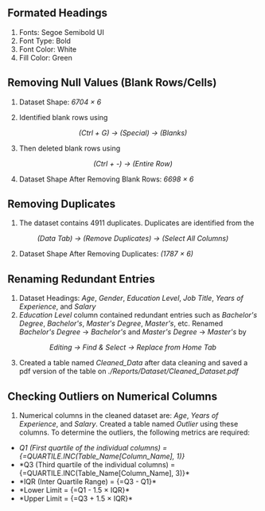 ## Formated Headings
1. Fonts: Segoe Semibold UI
2. Font Type: Bold
3. Font Color: White
4. Fill Color: Green

## Removing Null Values (Blank Rows/Cells)
1. Dataset Shape: *6704 × 6*

2. Identified blank rows using
<p align="center">
    <em>(Ctrl + G) → (Special) → (Blanks)</em> 
</p>

3. Then deleted blank rows using
<p align="center">
    <em>(Ctrl + -) → (Entire Row)</em>
</p>

4. Dataset Shape After Removing Blank Rows: *6698 × 6*

## Removing Duplicates
1. The dataset contains 4911 duplicates. Duplicates are identified from the 
<p align="center">
    <em>(Data Tab) → (Remove Duplicates) → (Select All Columns)</em>
</p>

2. Dataset Shape After Removing Duplicates: *(1787 × 6)*

## Renaming Redundant Entries
1. Dataset Headings: *Age*, *Gender*, *Education Level*, *Job Title*, *Years of Experience*, and *Salary*
2. *Education Level* column contained redundant entries such as *Bachelor's Degree*, *Bachelor's*, *Master's Degree*, *Master's*, etc. Renamed *Bachelor's Degree* → *Bachelor's* and *Master's Degree* → *Master's* by 
<p align="center">
    <em>Editing → Find & Select → Replace from Home Tab</em>
</p>
    
3. Created a table named <em>Cleaned_Data</em> after data cleaning and saved a pdf version of the table on *./Reports/Dataset/Cleaned_Dataset.pdf*

## Checking Outliers on Numerical Columns
1. Numerical columns in the cleaned dataset are: *Age*, *Years of Experience*, and *Salary*. Created a table named *Outlier* using these columns. To determine the outliers, the following metrics are required:
<ul>
    <li><em>Q1 (First quartile of the individual columns) = {=QUARTILE.INC(Table_Name[Column_Name], 1)}</em></li>
    <li>*Q3 (Third quartile of the individual columns) = {=QUARTILE.INC(Table_Name[Column_Name], 3)}*</li>
    <li>*IQR (Inter Quartile Range) = {=Q3 - Q1}*</li>
    <li>*Lower Limit = {=Q1 - 1.5 × IQR}*</li>
    <li>*Upper Limit = {=Q3 + 1.5 × IQR}*</li>
</ul>
